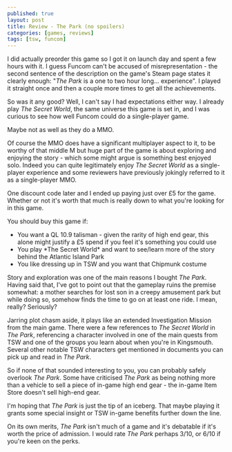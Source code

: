 ```yaml
---
published: true
layout: post
title: Review - The Park (no spoilers)
categories: [games, reviews]
tags: [tsw, funcom]
---
```

I did actually preorder this game so I got it on launch day and spent a few hours with it. I guess Funcom can't be accused of misrepresentation - the second sentence of the description on the game's Steam page states it clearly enough: "*The Park* is a one to two hour long... experience". I played it straight once and then a couple more times to get all the achievements.

So was it any good? Well, I can't say I had expectations either way. I already play *The Secret World*, the same universe this game is set in, and I was curious to see how well Funcom could do a single-player game.

Maybe not as well as they do a MMO.

Of course the MMO does have a significant multiplayer aspect to it, to be worthy of that middle M but huge part of the game is about exploring and enjoying the story - which some might argue is something best enjoyed solo. Indeed you can quite legitimately enjoy *The Secret World* as a single-player experience and some reviewers have previously jokingly referred to it as a single-player MMO.

One discount code later and I ended up paying just over £5 for the game. Whether or not it's worth that much is really down to what you're looking for in this game. 

You should buy this game if:
<ul>
<li>You want a QL 10.9 talisman - given the rarity of high end gear, this alone might justify a £5 spend if you feel it's something you could use</li>
<li>You play *The Secret World* and want to see/learn more of the story behind the Atlantic Island Park</li>
<li>You like dressing up in TSW and you want that Chipmunk costume</li>
</ul>

Story and exploration was one of the main reasons I bought *The Park*. Having said that, I've got to point out that the gameplay ruins the premise somewhat: a mother searches for lost son in a creepy amusement park but while doing so, somehow finds the time to go on at least one ride. I mean, really? Seriously?

Jarring plot chasm aside, it plays like an extended Investigation Mission from the main game. There were a few references to *The Secret World* in *The Park*, referencing a character involved in one of the main quests from TSW and one of the groups you learn about when you're in Kingsmouth. Several other notable TSW characters get mentioned in documents you can pick up and read in *The Park*.

So if none of that sounded interesting to you, you can probably safely overlook *The Park*. Some have criticised *The Park* as being nothing more than a vehicle to sell a piece of in-game high end gear - the in-game Item Store doesn't sell high-end gear.

I'm hoping that *The Park* is just the tip of an iceberg. That maybe playing it grants some special insight or TSW in-game benefits further down the line.

On its own merits, *The Park* isn't much of a game and it's debatable if it's worth the price of admission. I would rate *The Park* perhaps 3/10, or 6/10 if you're keen on the perks.
